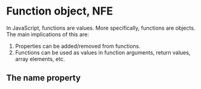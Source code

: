 # Function object, NFE

In JavaScript, functions are values. More specifically, functions are objects. The main implications of this are:

1. Properties can be added/removed from functions.
2. Functions can be used as values in function arguments, return values, array elements, etc.

## The name property
